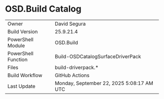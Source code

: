 ﻿# OSD.Build Catalog

| | |
|-|-|
| Owner | David Segura |
| Build Version | 25.9.21.4 |
| PowerShell Module | OSD.Build |
| PowerShell Function | Build-OSDCatalogSurfaceDriverPack |
| Files | build-driverpack.* |
| Build Workflow | GitHub Actions |
| Last Update | Monday, September 22, 2025 5:08:17 AM UTC |
